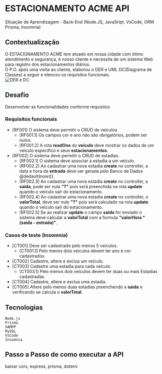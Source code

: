 # ESTACIONAMENTO ACME API
Situação de Aprendizagem - Back-End (Node.JS, JavaSript, VsCode, ORM Prisma, Insomnia)
## Contextualização
O ESTACIONAMENTO ACME tem atuado em nossa cidade com ótimo atendimento e segurança, é nosso cliente e necessita de um sistema Web para registro dos estacionamentos diários.<br>O P.O. após uma visita ao cliente, elaborou o DER e UML DC(Diagrama de Classes) a seguir e elencou os requisitos funcionais.<br>
![DER e DC](./docs/der-dc.png)
## Desafio
Desenvolver as funcionalidades conforme requisitos

### Requisitos funcionais
- [RF001] O sistema deve permitir o CRUD de veículos.
    - [RF001.1] Os campos cor e ano não são obrigatórios, podem ser nulos.
    - [RF001.2] A rota **readOne** do **veículo** deve mostrar os dados de um veículo específico e seus **estacionamentos**.
- [RF002] O sistema deve permitir o CRUD de estadias.
    - [RF002.1] O sistema deve associar a estadia a um veículo.
    - [RF002.2] Ao cadastrar uma nova estadia **create** no controller, a data e hora da **entrada** deve ser gerada pelo Banco de Dados @dedault(now()).
    - [RF002.3] Ao cadastrar uma nova estadia **create** no controller, a **saida**, pode ser nula **"?"** pois será preenchida na rota **update** quando o veículo saír do estacionamento.
    - [RF002.4] Ao cadastrar uma nova estadia **create** no controller, o **valorTotal**, deve ser nulo **"?"** pois será calculado na rota **update** quando o veículo saír do estacionamento.
    - [RF002.5] Se ao realizar **update** o campo **saída** for enviado o sistema deve calcular a **valorTotal** com a formula **"valorHora * (saida - entrada)"**.

### Casos de teste (Insomnia)
- [CT001] Deve ser cadastrado pelo menos 5 veículos.
    - [CT001.1] Pelo menos dois veículos devem ter ano e cor cadastrados.
- [CT002] Cadastre, altere e exclua um veículo.
- [CT003] Cadastre uma estadia para cada veículo.
    - [CT003.1] Pelo menos dois veículos devem ter duas ou mais Estadias cadastradas.
- [CT004] Cadastre, altere e exclua uma estadia.
- [CT005] Altere pelo menos duas estadias preenchendo a **saida** e verificando se calcula o **valorTotal**.

## Tecnologias
    Node.js
    Prisma
    XAMPP
    MySQL
    VsCode
    Insomnia

## Passo a Passo de como executar a API
baixar cors, express, prisma, dotenv


